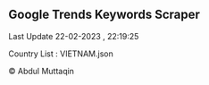 

## Google Trends Keywords Scraper 
 
Last Update 22-02-2023 , 22:19:25

Country List :
VIETNAM.json



© Abdul Muttaqin 
